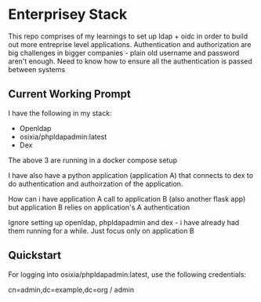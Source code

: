 # Enterprisey Stack

This repo comprises of my learnings to set up ldap + oidc in order to build out more entreprise level applications. Authentication and authorization are big challenges in bigger companies - plain old username and password aren't enough. Need to know how to ensure all the authentication is passed between systems

## Current Working Prompt

I have the following in my stack:

- Openldap
- osixia/phpldapadmin:latest
- Dex

The above 3 are running in a docker compose setup

I have also have a python application (application A) that connects to dex to do authentication and authoirzation of the application.

How can i have application A call to application B (also another flask app) but application B relies on application's A authentication 

Ignore setting up openldap, phpldapadmin and dex - i have already had them running for a while. Just focus only on application B

## Quickstart

For logging into osixia/phpldapadmin:latest, use the following credentials:

cn=admin,dc=example,dc=org / admin